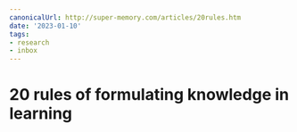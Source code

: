 ```yaml
---
canonicalUrl: http://super-memory.com/articles/20rules.htm
date: '2023-01-10'
tags:
- research
- inbox
---
```


# 20 rules of formulating knowledge in learning